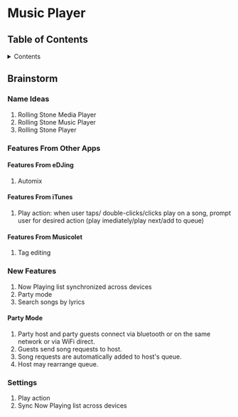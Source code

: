 # Music Player

## Table of Contents

<details>

  <summary>Contents</summary>

1. [Brainstorm](#brainstorm)
   1. [Name Idea](#name-ideas)
   1. [Features From Other Apps](#features-from-other-apps)
      1. [Features From eDJing](#features-from-edjing)
      1. [Features From iTunes](#features-from-itunes)
      1. [Features From Musicolet](#features-from-musicolet)
   1. [New Features](#new-features)
      1. [Party Mode](#party-mode)
   1. [Settings](#settings)

</details>

## Brainstorm

### Name Ideas

1. Rolling Stone Media Player
1. Rolling Stone Music Player
1. Rolling Stone Player

### Features From Other Apps

#### Features From eDJing

1. Automix

#### Features From iTunes

1. Play action: when user taps/ double-clicks/clicks play on a song, prompt user for desired action (play imediately/play next/add to queue)

#### Features From Musicolet

1. Tag editing

### New Features

1. Now Playing list synchronized across devices
1. Party mode
1. Search songs by lyrics

#### Party Mode

1. Party host and party guests connect via bluetooth or on the same network or via WiFi direct.
1. Guests send song requests to host.
1. Song requests are automatically added to host's queue.
1. Host may rearrange queue.

### Settings

1. Play action
1. Sync Now Playing list across devices
